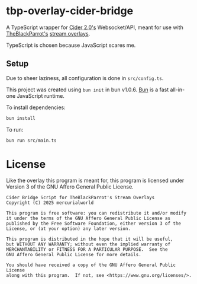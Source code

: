 # tbp-overlay-cider-bridge

A TypeScript wrapper for [Cider 2.0's](https://cider.sh) Websocket/API, meant for use with [TheBlackParrot's](https://theblackparrot.me) [stream overlays](https://theblackparrot.me/overlays).

TypeScript is chosen because JavaScript scares me.

## Setup

Due to sheer laziness, all configuration is done in `src/config.ts`.

This project was created using `bun init` in bun v1.0.6. [Bun](https://bun.sh) is a fast all-in-one JavaScript runtime.

To install dependencies:

```bash
bun install
```

To run:

```bash
bun run src/main.ts
```
# License

Like the overlay this program is meant for, this program is licensed under Version 3 of the GNU Affero General Public License.

```
Cider Bridge Script for TheBlackParrot's Stream Overlays
Copyright (C) 2025 mercurialworld 

This program is free software: you can redistribute it and/or modify
it under the terms of the GNU Affero General Public License as
published by the Free Software Foundation, either version 3 of the
License, or (at your option) any later version.

This program is distributed in the hope that it will be useful,
but WITHOUT ANY WARRANTY; without even the implied warranty of
MERCHANTABILITY or FITNESS FOR A PARTICULAR PURPOSE.  See the
GNU Affero General Public License for more details.

You should have received a copy of the GNU Affero General Public License
along with this program.  If not, see <https://www.gnu.org/licenses/>.
```

